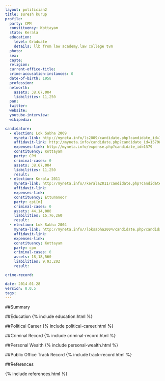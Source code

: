 ```yaml
---
layout: politician2
title: suresh kurup
profile: 
  party: CPM
  constituency: Kottayam
  state: Kerala
  education: 
    level: Graduate
    details: llb from law academy,law college tvm
  photo: 
  sex: 
  caste: 
  religion: 
  current-office-title: 
  crime-accusation-instances: 0
  date-of-birth: 1958
  profession: 
  networth: 
    assets: 38,67,004
    liabilities: 11,250
  pan: 
  twitter: 
  website: 
  youtube-interview: 
  wikipedia: 

candidature: 
  - election: Lok Sabha 2009
    myneta-link: http://myneta.info/ls2009/candidate.php?candidate_id=1579
    affidavit-link: http://myneta.info/candidate.php?candidate_id=1579&scan=original
    expenses-link: http://myneta.info/expense.php?candidate_id=1579
    constituency: Kottayam 
    party: CPM
    criminal-cases: 0
    assets: 38,67,004
    liabilities: 11,250
    result:  
  - election: Kerala 2011
    myneta-link: http://myneta.info//kerala2011/candidate.php?candidate_id=269
    affidavit-link: 
    expenses-link: 
    constituency: Ettumanoor 
    party: cpi[m]
    criminal-cases: 0
    assets: 44,14,000
    liabilities: 15,76,260
    result:  
  - election: Lok Sabha 2004
    myneta-link: http://myneta.info//loksabha2004/candidate.php?candidate_id=1896
    affidavit-link: 
    expenses-link: 
    constituency: Kottayam 
    party: cpm
    criminal-cases: 0
    assets: 18,18,560
    liabilities: 9,93,202
    result:  

crime-record: 

date: 2014-01-28
version: 0.0.5
tags: 
---
```

##Summary


##Education
{% include education.html %}


##Political Career
{% include political-career.html %}


##Criminal Record
{% include criminal-record.html %}


##Personal Wealth
{% include personal-wealth.html %}


##Public Office Track Record
{% include track-record.html %}


##References


{% include references.html %}